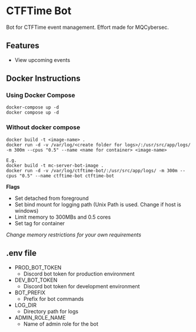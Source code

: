 # CTFTime Bot

Bot for CTFTime event management. Effort made for MQCybersec.

## Features

- View upcoming events

## Docker Instructions

### Using Docker Compose

```
docker-compose up -d
docker compose up -d
```

### Without docker compose

```
docker build -t <image-name> .
docker run -d -v /var/log/<create folder for logs>/:/usr/src/app/logs/ -m 300m --cpus "0.5" --name <name for container> <image-name>

E.g.
docker build -t mc-server-bot-image .
docker run -d -v /var/log/ctftime-bot/:/usr/src/app/logs/ -m 300m --cpus "0.5" --name ctftime-bot ctftime-bot
```
**Flags**

- Set detached from foreground
- Set bind mount for logging path (Unix Path is used. Change if host is windows)
- Limit memory to 300MBs and 0.5 cores
- Set tag for container

*Change memory restrictions for your own requirements*

## .env file

- PROD_BOT_TOKEN
    - Discord bot token for production environment
- DEV_BOT_TOKEN
    - Discord bot token for development environment
- BOT_PREFIX
    - Prefix for bot commands
- LOG_DIR
    - Directory path for logs
- ADMIN_ROLE_NAME
    - Name of admin role for the bot
